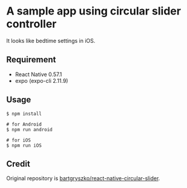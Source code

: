 # A sample app using circular slider controller
It looks like bedtime settings in iOS.

## Requirement

- React Native 0.57.1
- expo (expo-cli 2.11.9)

## Usage

```
$ npm install

# for Android
$ npm run android

# for iOS
$ npm run iOS
```

## Credit

Original repository is [bartgryszko/react-native-circular-slider](https://github.com/bartgryszko/react-native-circular-slider).